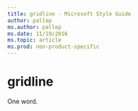 ```yaml
---
title: gridline - Microsoft Style Guide
author: pallep
ms.author: pallep
ms.date: 11/19/2016
ms.topic: article
ms.prod: non-product-specific
---
```


# gridline

One word.
